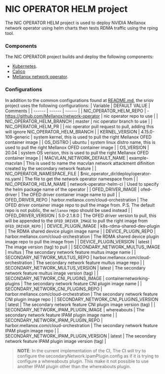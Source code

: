 # NIC OPERATOR HELM project
The NIC OPERATOR HELM project is used to deploy NVIDIA Mellanox network operator using helm charts then tests RDMA traffic using the rping tool.

### Components
The NIC OPERATOR project builds and deploy the following components:
 
* [Kubernetes](https://github.com/kubernetes/kubernetes).
* [Calico](https://www.projectcalico.org/)
* [Mellanox network operator](https://github.com/Mellanox/network-operator).

### Configurations
In addition to the common configurations found at [README.md](./README.md), the sriov project uses the following configurations:
|  Variable |  DEFAULT VALUE |  Comments |
|  ------ |  ------ |  ------ |
|  NIC_OPERATOR_HELM_REPO | -https://github.com/Mellanox/network-operator | nic operator repo to use |
|  NIC_OPERATOR_HELM_BRANCH | master | nic operator branch to use |
|  NIC_OPERATOR_HELM_PR | |  nic operator pull request to pull, adding this will ignore NIC_OPERATOR_HELM_BRANCH |
|  KERNEL_VERSION | 4.15.0-109-generic | system kernel, this is used to pull the right Mellanox OFED container image |
|  OS_DISTRO | ubuntu | system linux distro name, this is used to pull the right Mellanox OFED container image |
|  OS_VERSION | 20.04 | system OS verison, this is used to pull the right Mellanox OFED container image |
|  MACVLAN_NETWORK_DEFAULT_NAME | example-macvlan | This is used to name the macvlan network attackment difinition created by the secondary network feature |
|  NIC_OPERATOR_NAMESPACE_FILE | $nic_operator_dir/deploy/operator-ns.yaml | The file to get the network operator namespace from |
|  NIC_OPERATOR_HELM_NAME | network-operator-helm-ci | Used to specify the helm package name of the operator |
|  OFED_DRIVER_IMAGE | ofed-driver | The OFED driver container image name to pull |
|  OFED_DRIVER_REPO | harbor.mellanox.com/cloud-orchestration | The OFED driver container image repo to pull the image from. P.S. The default repo is not public, the `mellanox` repo should be used instead |
|  OFED_DRIVER_VERSION | 5.0-2.1.8.0 | The OFED driver version to pull, this will be appended to the `OFED_DRIVER_IMAGE` to pull the right image from `OFED_DRIVER_REPO` |
|  DEVICE_PLUGIN_IMAGE | k8s-rdma-shared-dev-plugin  | The RDMA shared device plugin image name |
|  DEVICE_PLUGIN_REPO | harbor.mellanox.com/cloud-orchestration | The RDMA shared device plugin image repo to pull the image from |
|  DEVICE_PLUGIN_VERSION | latest |  The image version (tag) to pull |
|  SECONDARY_NETWORK_MULTUS_IMAGE | multus | The secondary network feature multus image name |
|  SECONDARY_NETWORK_MULTUS_REPO | harbor.mellanox.com/cloud-orchestration | The secondary network feature multus image repo |
|  SECONDARY_NETWORK_MULTUS_VERSION | latest | The secondary network feature multus image version (tag) |
|  SECONDARY_NETWORK_CNI_PLUGINS_IMAGE | containernetworking-plugins | The secondary network feature CNI plugin image name |
|  SECONDARY_NETWORK_CNI_PLUGINS_REPO | harbor.mellanox.com/cloud-orchestration | The secondary network feature CNI plugin image repo |
|  SECONDARY_NETWORK_CNI_PLUGINS_VERSION | latest | The secondary network feature CNI plugin image version (tag) |
|  SECONDARY_NETWORK_IPAM_PLUGIN_IMAGE | whereabouts | The secondary network feature IPAM plugin image name |
|  SECONDARY_NETWORK_IPAM_PLUGIN_REPO | harbor.mellanox.com/cloud-orchestration | The secondary network feature IPAM plugin image repo |
|  SECONDARY_NETWORK_IPAM_PLUGIN_VERSION | latest | The secondary network feature IPAM plugin image version (tag) |

>__NOTE__: In the current implementation of the CI, The CI will try to configure the secondaryNetwork.ipamPlugin.config as if it is trying to configure a whereabouts plugin. This make it not possible to use another IPAM plugin other than the whereabouts plugin.
